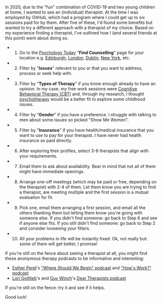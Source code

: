 In 2020, due to the "fun" combination of COVID-19 and two young children at home, I wanted to see an (individual) therapist.
At the time I was employed by GitHub, which had a program where I could get up to six sessions paid for by them.
After five of these, I'd found some benefits but wanted to try a different approach with a therapist of my choice.
Based on my experience finding a therapist, I've outlined how I (and several friends at this point) went about doing so.

- 1) Go to the [Psychology Today](https://www.psychologytoday.com) "**Find Counselling**" page for your location e.g. [Edinburgh](https://www.psychologytoday.com/gb/counselling/sct/edinburgh), [London](https://www.psychologytoday.com/gb/counselling/eng/london), [Dublin](https://www.psychologytoday.com/ie/counselling/county-dublin/dublin), [New York](https://www.psychologytoday.com/us/therapists/ny/new-york), etc.
- 2) Filter by "**Issues**" relevant to you or that you want to address, process or seek help with.
- 3) Filter by “**Types of Therapy**” if you know enough already to have an opinion.
     In my case, my free work sessions were [Cognitive Behavioral Therapy (CBT)](https://en.wikipedia.org/wiki/Cognitive_behavioral_therapy) and, through my research, I thought [psychotherapy](https://en.wikipedia.org/wiki/Psychotherapy) would be a better fit to explore some childhood issues.
- 4) Filter by "**Gender**" if you have a preference.
     I struggle with talking to men about some issues so picked "Show Me Women".
- 5) Filter by "**Insurance**" if you have health/medical insurance that you want to use to pay for your therapist.
     I have never had health insurance so paid directly.
- 6) After exploring their profiles, select 3-8 therapists that align with your requirements.
- 7) Email them to ask about availability.
     Bear in mind that not all of them might have immediate openings.
- 8) Arrange one-off meetings (which may be paid or free, depending on the therapist) with 2-4 of them.
     Let them know you are trying to find a therapist, are meeting multiple and the first session is a mutual evaluation for fit.
- 9) Pick one, email them arranging a first session, and email all the others thanking them but letting them know you're going with someone else.
     If you didn't find someone: go back to Step 6 and see if anyone else fits.
     If you still didn't find someone: go back to Step 2 and consider loosening your filters.
- 10) All your problems in life will be instantly fixed. Ok, not really but: some of them will get better, I promise!

If you're still on the fence about seeing a therapist at all, you might find these anonymous therapy podcasts to be informative and interesting:

- [Esther Perel](https://en.wikipedia.org/wiki/Esther_Perel)'s ["Where Should We Begin" podcast](https://www.estherperel.com/podcast) and ["How's Work?" podcast](https://podcasts.apple.com/us/podcast/hows-work-with-esther-perel/id1497580407)
- [Lori Gottlieb](https://en.wikipedia.org/wiki/Lori_Gottlieb)'s and [Guy Winch](https://www.guywinch.com/about/)'s [Dear Therapists podcast](https://lorigottlieb.com/podcast/)

If you're still on the fence: try it and see if it helps.

Good luck!
